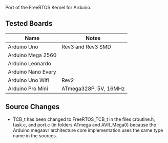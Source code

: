Port of the FreeRTOS Kernel for Arduino.

## Tested Boards

Name               | Notes
------------------ | ---------------------
Arduino Uno        | Rev3 and Rev3 SMD
Arduino Mega 2560  |
Arduino Leonardo   |
Arduino Nano Every |
Arduino Uno Wifi   | Rev2
Arduino Pro Mini   | ATmega328P, 5V, 16MHz

## Source Changes

* TCB_t has been changed to FreeRTOS_TCB_t in the files croutine.h, task.c, and port.c (in folders ATmega and AVR_Mega0) because the Arduino megaavr architecture core implementation uses the same type name in the sources.
